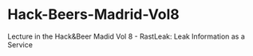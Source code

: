 # Hack-Beers-Madrid-Vol8
Lecture in the Hack&amp;Beer Madid Vol 8 - RastLeak: Leak Information as a Service
